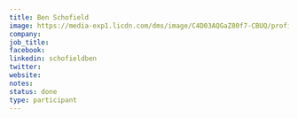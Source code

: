 ```yaml
---
title: Ben Schofield
image: https://media-exp1.licdn.com/dms/image/C4D03AQGaZ80f7-CBUQ/profile-displayphoto-shrink_800_800/0/1623330027246?e=1636588800&v=beta&t=57yD7drKiwn8Y9aDXx0tqR_IJazP_EBI3cMq25p0VEw
company: 
job_title:  
facebook:
linkedin: schofieldben
twitter: 
website:
notes:
status: done
type: participant
---
```

